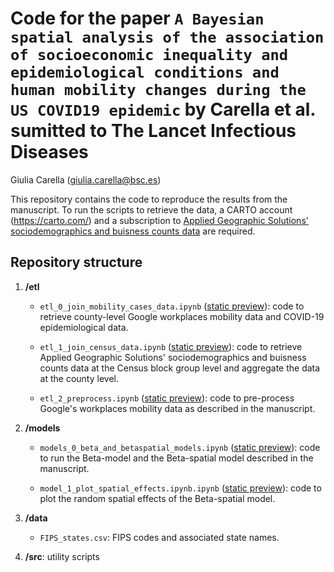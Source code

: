 # Code for the paper `A Bayesian spatial analysis of the association of socioeconomic inequality and epidemiological conditions and human mobility changes during the US COVID19 epidemic` by Carella et al. sumitted to The Lancet Infectious Diseases

Giulia Carella (giulia.carella@bsc.es)

This repository contains the code to reproduce the results from the manuscript. To run the scripts to retrieve the data, a CARTO account (https://carto.com/) and a subscription to [Applied Geographic Solutions' sociodemographics and buisness counts data](https://carto.com/spatial-data-catalog/browser/?category=demographics&provider=ags) are required.

## Repository structure

1. **/etl**

	- `etl_0_join_mobility_cases_data.ipynb` ([static preview]()): code to retrieve county-level Google workplaces mobility data and COVID-19 epidemiological data.

	- `etl_1_join_census_data.ipynb` ([static preview]()): code to retrieve Applied Geographic Solutions' sociodemographics and buisness counts data at the Census block group level and aggregate the data at the county level. 

	- `etl_2_preprocess.ipynb` ([static preview]()): code to pre-process Google's workplaces mobility data as described in the manuscript. 

2. **/models**
	 
	- `models_0_beta_and_betaspatial_models.ipynb` ([static preview]()): code to run the Beta-model and the Beta-spatial model described in the manuscript.

	- `model_1_plot_spatial_effects.ipynb.ipynb` ([static preview]()): code to plot the random spatial effects of the Beta-spatial model.

3. **/data**

	- `FIPS_states.csv`:  FIPS codes and associated state names.

4. **/src**: utility scripts
